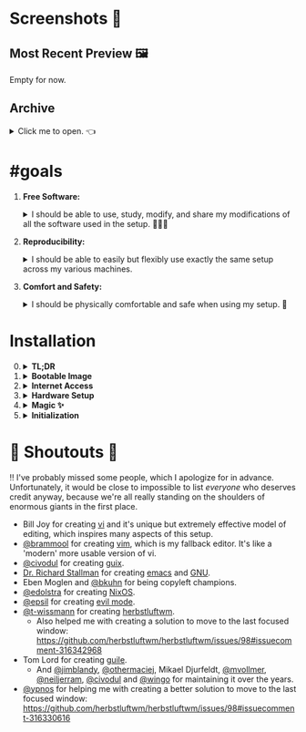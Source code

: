 <!-- vim: syntax=off
-->
# Screenshots 📸

## Most Recent Preview 🖼

Empty for now.

## Archive

<details>
  <summary>Click me to open. 👈</summary><br>

  Also empty. 👀
</details>

# #goals

1. **Free Software:**

   <details>
   <summary>I should be able to use, study, modify, and share my modifications
   of all the software used in the setup. 🙈🙉🙊</summary><br>

   Many many thanks to **Dr. Richard Stallman** for creating the entire [free
   software][free-sw] ideology and culture, including **[GNU]**. I can imagine
   the world would be a *much worse* place if he did not. 🙇‍♀️
   </details>

2. **Reproducibility:**

   <details>
   <summary>I should be able to easily but flexibly use exactly the same setup
   across my various machines.</summary><br>

   **[NixOS]** naturally plays an extremely integral part here because of it's
   clean, functional and declarative approach to package and configuration
   management.

   I think that the world would be a much better place if more people used Nix!
   So please check it out! ✨
   </details>

3. **Comfort and Safety:**

   <details>
   <summary>I should be physically comfortable and safe when using my setup.
   💆</summary><br>
   </details>

[free-sw]: https://www.gnu.org/philosophy/free-sw.en.html
[GNU]:     https://www.gnu.org/gnu/gnu.en.html
[NixOS]:   https://nixos.org

# Installation

0. <details><summary><strong>TL;DR</strong></summary>

   1.  Download latest nixos-unstable image from
       https://nixos.org/channels/nixos-unstable

   2.  Make a bootable usb:

       ``` shell
       # As root.
       dd if=path/to/image of=/dev/sdb
       ```

   3.  Boot into live image and log in as root with empty password.

   4.  Get internet access.

   5.  Partition and format disks.

   6.  Mount target filesystems under `/mnt`:

       ``` shell
       mount /dev/disk/by-label/nixos /mnt
       ```

   7.  Mount the boot partition under `/mnt/boot` if doing a UEFI installation.

   8.  *(optional)* Activate swap device: `swapon <device>`.

   9.  Copy `wpa_supplicant.conf` to target filesystem:

       ``` shell
       cp /etc/wpa_supplicant.conf /mnt/etc
       ```

       This allows wpa_supplicant to automatically connect to internet when
       rebooting into the installed system.

   10  Generate `/etc/hardware-configuration.nix`:

       ``` shell
       nixos-generate-config --root /mnt
       ```

   11. Backup `/etc/hardware-configuration.nix`:

       ``` shell
       cp /mnt/etc/nixos/hardware-configuration.nix \
          /mnt/etc/nixos/hardware-configuration.modified.nix
       ```

       and put `system.stateVersion` from `/mnt/etc/nixos/configuration.nix`
       into `hardware-configuration.modified.nix` and edit the latter further if
       necessary.

       Also don't forget to set the bootloader in
       `hardware-configuration.modified.nix`, see `nixos/config.nix` for
       examples near the beginning of the file. Inspecting the generated
       `configuration.nix` to see if one of the options was already put there
       can also give a hint on which one to choose.

   12. Run `nixos-install` with `minimal.nix`:

       ``` shell
       cd /mnt/etc/nixos
       nixos-install -I nixos-config=https://raw.githubusercontent.com/vyp/dots/master/nixos/minimal.nix
       ```

   13. Reboot and login with root and set password for user "u":

       ``` shell
       passwd u
       ```

   14. Login as user and retrieve this repository:

       ``` shell
       nix-env -i git
       git clone --recursive https://vyp@github.com/vyp/dots
       ```

       This may take a little while as the nixpkgs repository is a submodule and
       at the time of writing it's about 500MB in size.

   15. Run the bootstrap script which essentially stows all the dotfiles:

       ``` shell
       ./dots/bootstrap
       ```

   16. `sudo nixos-rebuild boot` and reboot (`sudo shutdown now`).
   </details>

1. <details><summary><strong>Bootable Image</strong></summary>

   </details>

2. <details><summary><strong>Internet Access</strong></summary>

   1. `ip a` will bring up a list of network interfaces.

   2. `iwlist <interface> scan | less` to see if your wifi is available.

   3. Edit `/etc/wpa_supplicant.conf` with your network details.

   4. `wpa_supplicant -B -i<interface> -c/etc/wpa_supplicant.conf -Dwext`.

   5. `dhclient <interface>` or `dhcpcd <interface>` if `dhclient` command
      doesn't exist.
   </details>

3. <details><summary><strong>Hardware Setup</strong></summary>

   1. `lsblk -f` lists your devices.

   2. `mkfs.ext4 -L nixos <device>` to format a device.

   3. Similarly, `mkswap -L swap <device>` to make a swap partition.
   </details>

4. <details><summary><strong>Magic ✨</strong></summary>

   </details>

5. <details><summary><strong>Initialization</strong></summary>

   </details>

# 📢 Shoutouts 📢

‼ I've probably missed some people, which I apologize for in advance.
Unfortunately, it would be close to impossible to list *everyone* who deserves
credit anyway, because we're all really standing on the shoulders of enormous
giants in the first place.

- Bill Joy for creating [vi] and it's unique but extremely effective model of
  editing, which inspires many aspects of this setup.
- [@brammool] for creating [vim], which is my fallback editor. It's like a
  'modern' more usable version of vi.
- [@civodul] for creating [guix].
- [Dr. Richard Stallman][rms] for creating [emacs] and [GNU].
- Eben Moglen and [@bkuhn] for being copyleft champions.
- [@edolstra] for creating [NixOS].
- [@epsil] for creating [evil mode].
- [@t-wissmann] for creating [herbstluftwm].
  - Also helped me with creating a solution to move to the last focused window:
    https://github.com/herbstluftwm/herbstluftwm/issues/98#issuecomment-316342968
- Tom Lord for creating [guile].
  - And [@jimblandy], [@othermaciej], Mikael Djurfeldt, [@mvollmer],
    [@neiljerram], [@civodul] and [@wingo] for maintaining it over the years.
- [@ypnos] for helping me with creating a better solution to move to the last
  focused window:
  https://github.com/herbstluftwm/herbstluftwm/issues/98#issuecomment-316330616

[@bkuhn]:       https://github.com/bkuhn
[@brammool]:    https://github.com/brammool
[@civodul]:     https://github.com/civodul
[@edolstra]:    https://github.com/edolstra
[@epsil]:       https://github.com/epsil
[@jimblandy]:   https://github.com/jimblandy
[@mvollmer]:    https://github.com/mvollmer
[@neiljerram]:  https://github.com/neiljerram
[@othermaciej]: https://github.com/othermaciej
[@t-wissmann]:  https://github.com/t-wissmann
[@wingo]:       https://github.com/wingo
[@ypnos]:       https://github.com/ypnos
[emacs]:        https://www.gnu.org/software/emacs
[evil mode]:    https://github.com/emacs-evil/evil
[guile]:        https://www.gnu.org/software/guile/
[guix]:         https://www.gnu.org/software/guix/
[herbstluftwm]: http://www.herbstluftwm.org
[rms]:          https://stallman.org/
[vi]:           https://en.wikipedia.org/wiki/Vi
[vim]:          http://www.vim.org/
